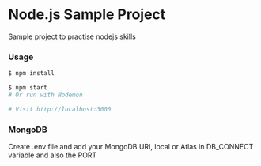 # Node.js Sample Project

Sample project to practise nodejs skills


### Usage

```sh
$ npm install
```

```sh
$ npm start
# Or run with Nodemon

# Visit http://localhost:3000
```

### MongoDB

Create .env file and add your MongoDB URI, local or Atlas in DB_CONNECT variable and also the PORT